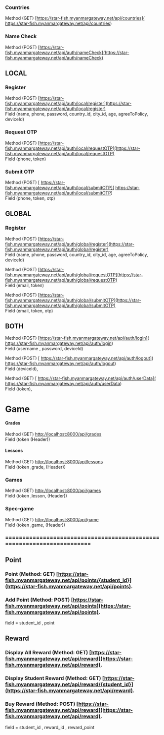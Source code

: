 ### Countries  
Method (GET) [https://star-fish.myanmargateway.net/api/countries]( https://star-fish.myanmargateway.net/api/countries) 

### Name Check  
Method (POST) [https://star-fish.myanmargateway.net/api/auth/nameCheck](https://star-fish.myanmargateway.net/api/auth/nameCheck)



## LOCAL 

### Register
Method (POST) [https://star-fish.myanmargateway.net/api/auth/local/register](https://star-fish.myanmargateway.net/api/auth/local/register)  
Field (name, phone, password, country_id, city_id, age, agreeToPolicy, deviceId)  
### Request OTP
Method (POST) [https://star-fish.myanmargateway.net/api/auth/local/requestOTP](https://star-fish.myanmargateway.net/api/auth/local/requestOTP)  
Field (phone, token)  


### Submit OTP
Method (POST) [ https://star-fish.myanmargateway.net/api/auth/local/submitOTP]( https://star-fish.myanmargateway.net/api/auth/local/submitOTP)  
Field (phone, token, otp)



## GLOBAL

### Register
Method (POST) [https://star-fish.myanmargateway.net/api/auth/global/register](https://star-fish.myanmargateway.net/api/auth/global/register)  
Field (name, phone, password, country_id, city_id, age, agreeToPolicy, deviceId)

Method (POST) [https://star-fish.myanmargateway.net/api/auth/global/requestOTP](https://star-fish.myanmargateway.net/api/auth/global/requestOTP)  
Field (email, token)

Method (POST) [https://star-fish.myanmargateway.net/api/auth/global/submitOTP](https://star-fish.myanmargateway.net/api/auth/global/submitOTP)  
Field (email, token, otp)


## BOTH

Method (POST) [https://star-fish.myanmargateway.net/api/auth/login]( https://star-fish.myanmargateway.net/api/auth/login)  
Field (username , password, deviceId)

Method (POST) [ https://star-fish.myanmargateway.net/api/auth/logout]( https://star-fish.myanmargateway.net/api/auth/logout)  
Field (deviceId),

Method (GET) [ https://star-fish.myanmargateway.net/api/auth/userData]( https://star-fish.myanmargateway.net/api/auth/userData)  
Field (token),

# Game

#### Grades
Method (GET) [ http://localhost:8000/api/grades ](http://localhost:8000/api/grades)  
Field (token (Header))

#### Lessons
Method (GET) [ http://localhost:8000/api/lessons ](http://localhost:8000/api/lessons)  
Field (token ,grade, (Header))

### Games
Method (GET) [ http://localhost:8000/api/games ](http://localhost:8000/api/games)  
Field (token ,lesson, (Header))

### Spec-game
Method (GET) [ http://localhost:8000/api/game ](http://localhost:8000/api/game)  
Field (token ,game, (Header))

### ======================================================================


## Point
### Point (Method: GET) [https://star-fish.myanmargateway.net/api/points/{student_id}](https://star-fish.myanmargateway.net/api/points).


### Add Point (Method: POST)  [https://star-fish.myanmargateway.net/api/points](https://star-fish.myanmargateway.net/api/points).
field = student_id , point


## Reward
### Display All Reward (Method: GET) [https://star-fish.myanmargateway.net/api/reward](https://star-fish.myanmargateway.net/api/reward).

### Display Student Reward (Method: GET) [https://star-fish.myanmargateway.net/api/reward/{student_id}](https://star-fish.myanmargateway.net/api/reward).

### Buy Reward (Method: POST) [https://star-fish.myanmargateway.net/api/reward](https://star-fish.myanmargateway.net/api/reward).
field = student_id , reward_id , reward_point
